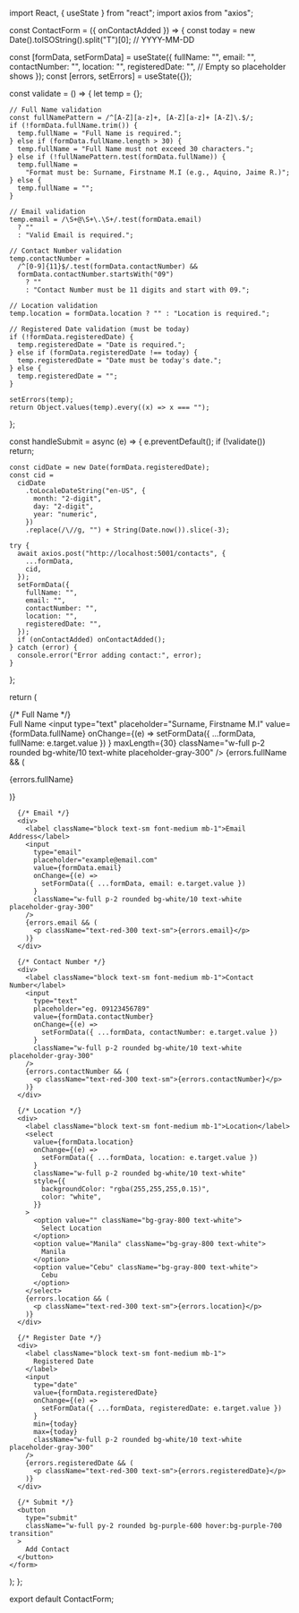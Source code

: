 
import React, { useState } from "react";
import axios from "axios";

const ContactForm = ({ onContactAdded }) => {
  const today = new Date().toISOString().split("T")[0]; // YYYY-MM-DD

  const [formData, setFormData] = useState({
    fullName: "",
    email: "",
    contactNumber: "",
    location: "",
    registeredDate: "", // Empty so placeholder shows
  });
  const [errors, setErrors] = useState({});

  const validate = () => {
    let temp = {};

    // Full Name validation
    const fullNamePattern = /^[A-Z][a-z]+, [A-Z][a-z]+ [A-Z]\.$/;
    if (!formData.fullName.trim()) {
      temp.fullName = "Full Name is required.";
    } else if (formData.fullName.length > 30) {
      temp.fullName = "Full Name must not exceed 30 characters.";
    } else if (!fullNamePattern.test(formData.fullName)) {
      temp.fullName =
        "Format must be: Surname, Firstname M.I (e.g., Aquino, Jaime R.)";
    } else {
      temp.fullName = "";
    }

    // Email validation
    temp.email = /\S+@\S+\.\S+/.test(formData.email)
      ? ""
      : "Valid Email is required.";

    // Contact Number validation
    temp.contactNumber =
      /^[0-9]{11}$/.test(formData.contactNumber) &&
      formData.contactNumber.startsWith("09")
        ? ""
        : "Contact Number must be 11 digits and start with 09.";

    // Location validation
    temp.location = formData.location ? "" : "Location is required.";

    // Registered Date validation (must be today)
    if (!formData.registeredDate) {
      temp.registeredDate = "Date is required.";
    } else if (formData.registeredDate !== today) {
      temp.registeredDate = "Date must be today's date.";
    } else {
      temp.registeredDate = "";
    }

    setErrors(temp);
    return Object.values(temp).every((x) => x === "");
  };

  const handleSubmit = async (e) => {
    e.preventDefault();
    if (!validate()) return;

    const cidDate = new Date(formData.registeredDate);
    const cid =
      cidDate
        .toLocaleDateString("en-US", {
          month: "2-digit",
          day: "2-digit",
          year: "numeric",
        })
        .replace(/\//g, "") + String(Date.now()).slice(-3);

    try {
      await axios.post("http://localhost:5001/contacts", {
        ...formData,
        cid,
      });
      setFormData({
        fullName: "",
        email: "",
        contactNumber: "",
        location: "",
        registeredDate: "",
      });
      if (onContactAdded) onContactAdded();
    } catch (error) {
      console.error("Error adding contact:", error);
    }
  };

  return (
    <form onSubmit={handleSubmit} className="space-y-4 text-white">
      {/* Full Name */}
      <div>
        <label className="block text-sm font-medium mb-1">Full Name</label>
        <input
          type="text"
          placeholder="Surname, Firstname M.I"
          value={formData.fullName}
          onChange={(e) =>
            setFormData({ ...formData, fullName: e.target.value })
          }
          maxLength={30}
          className="w-full p-2 rounded bg-white/10 text-white placeholder-gray-300"
        />
        {errors.fullName && (
          <p className="text-red-300 text-sm">{errors.fullName}</p>
        )}
      </div>

      {/* Email */}
      <div>
        <label className="block text-sm font-medium mb-1">Email Address</label>
        <input
          type="email"
          placeholder="example@email.com"
          value={formData.email}
          onChange={(e) =>
            setFormData({ ...formData, email: e.target.value })
          }
          className="w-full p-2 rounded bg-white/10 text-white placeholder-gray-300"
        />
        {errors.email && (
          <p className="text-red-300 text-sm">{errors.email}</p>
        )}
      </div>

      {/* Contact Number */}
      <div>
        <label className="block text-sm font-medium mb-1">Contact Number</label>
        <input
          type="text"
          placeholder="eg. 09123456789"
          value={formData.contactNumber}
          onChange={(e) =>
            setFormData({ ...formData, contactNumber: e.target.value })
          }
          className="w-full p-2 rounded bg-white/10 text-white placeholder-gray-300"
        />
        {errors.contactNumber && (
          <p className="text-red-300 text-sm">{errors.contactNumber}</p>
        )}
      </div>

      {/* Location */}
      <div>
        <label className="block text-sm font-medium mb-1">Location</label>
        <select
          value={formData.location}
          onChange={(e) =>
            setFormData({ ...formData, location: e.target.value })
          }
          className="w-full p-2 rounded bg-white/10 text-white"
          style={{
            backgroundColor: "rgba(255,255,255,0.15)",
            color: "white",
          }}
        >
          <option value="" className="bg-gray-800 text-white">
            Select Location
          </option>
          <option value="Manila" className="bg-gray-800 text-white">
            Manila
          </option>
          <option value="Cebu" className="bg-gray-800 text-white">
            Cebu
          </option>
        </select>
        {errors.location && (
          <p className="text-red-300 text-sm">{errors.location}</p>
        )}
      </div>

      {/* Register Date */}
      <div>
        <label className="block text-sm font-medium mb-1">
          Registered Date
        </label>
        <input
          type="date"
          value={formData.registeredDate}
          onChange={(e) =>
            setFormData({ ...formData, registeredDate: e.target.value })
          }
          min={today}
          max={today}
          className="w-full p-2 rounded bg-white/10 text-white placeholder-gray-300"
        />
        {errors.registeredDate && (
          <p className="text-red-300 text-sm">{errors.registeredDate}</p>
        )}
      </div>

      {/* Submit */}
      <button
        type="submit"
        className="w-full py-2 rounded bg-purple-600 hover:bg-purple-700 transition"
      >
        Add Contact
      </button>
    </form>
  );
};

export default ContactForm;
